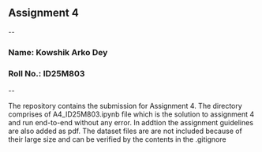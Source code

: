## **Assignment 4**

--

### **Name**: Kowshik Arko Dey
### **Roll No.**: ID25M803

--

The repository contains the submission for Assignment 4. The directory comprises of A4_ID25M803.ipynb file which is the solution to assignment 4 and run end-to-end without any error. In addtion the assignment guidelines are also added as pdf. The dataset files are are not included because of their large size and can be verified by the contents in the .gitignore

